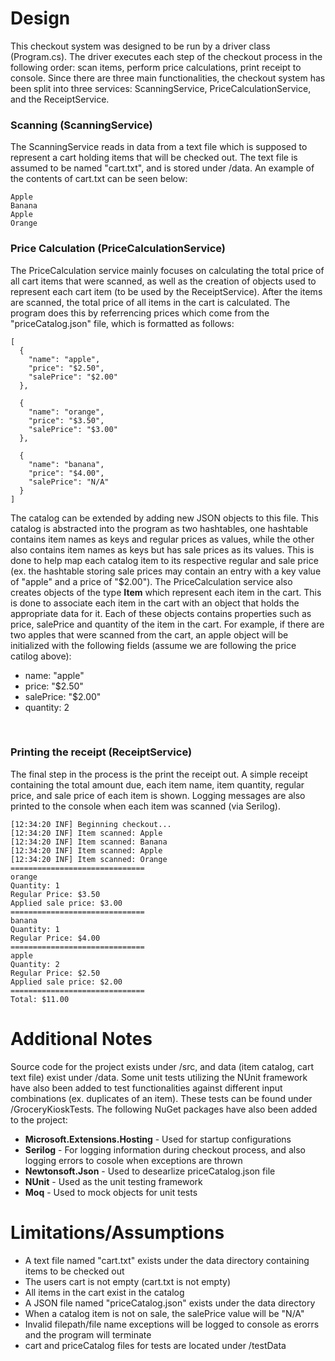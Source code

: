 # Design
This checkout system was designed to be run by a driver class (Program.cs). The driver executes each step of the checkout process in the following order: scan items, perform price calculations, print receipt to console. Since there are three main functionalities, the checkout system has been split into three services: ScanningService, PriceCalculationService, and the ReceiptService. 

### Scanning (ScanningService)
The ScanningService reads in data from a text file which is supposed to represent a cart holding items that will be checked out. 
The text file is assumed to be named "cart.txt", and is stored under /data. An example of the contents of cart.txt can be seen below:
```
Apple
Banana
Apple
Orange
```

### Price Calculation (PriceCalculationService)
The PriceCalculation service mainly focuses on calculating the total price of all cart items that were scanned, as well as the creation of objects used to represent each cart item (to be used by the ReceiptService). After the items are scanned, the total price of all items in the cart is calculated. The program does this by referrencing prices which come from the "priceCatalog.json" file, which is formatted as follows: 
```
[
  {
    "name": "apple",
    "price": "$2.50",
    "salePrice": "$2.00"
  },

  {
    "name": "orange",
    "price": "$3.50",
    "salePrice": "$3.00"
  },

  {
    "name": "banana",
    "price": "$4.00",
    "salePrice": "N/A"
  }
]
```
The catalog can be extended by adding new JSON objects to this file. This catalog is abstracted into the program as two hashtables, one hashtable contains item names as keys and regular prices as values, while the other also contains item names as keys but has sale prices as its values. This is done to help map each catalog item to its respective regular and sale price (ex. the hashtable storing sale prices may contain an entry with a key value of "apple" and a price of "$2.00"). The PriceCalculation service also creates objects of the type **Item** which represent each item in the cart. This is done to associate each item in the cart with an object that holds the appropriate data for it. Each of these objects contains properties such as price, salePrice and quantity of the item in the cart. For example, if there are two apples that were scanned from the cart, an apple object will be initialized with the following fields (assume we are following the price catilog above): </br>
* name: "apple"
* price: "$2.50"
* salePrice: "$2.00"
* quantity: 2 
</br>


### Printing the receipt (ReceiptService)
The final step in the process is the print the receipt out. A simple receipt containing the total amount due, each item name, item quantity, regular price, and sale price of each item is shown. Logging messages are also printed to the console when each item was scanned (via Serilog). 
```
[12:34:20 INF] Beginning checkout...
[12:34:20 INF] Item scanned: Apple
[12:34:20 INF] Item scanned: Banana
[12:34:20 INF] Item scanned: Apple
[12:34:20 INF] Item scanned: Orange
==============================
orange
Quantity: 1
Regular Price: $3.50
Applied sale price: $3.00
==============================
banana
Quantity: 1
Regular Price: $4.00
==============================
apple
Quantity: 2
Regular Price: $2.50
Applied sale price: $2.00
==============================
Total: $11.00
```

# Additional Notes
Source code for the project exists under /src, and data (item catalog, cart text file) exist under /data. 
Some unit tests utilizing the NUnit framework have also been added to test functionalities against different input combinations (ex. duplicates of an item). These tests can be found under /GroceryKioskTests. The following NuGet packages have also been added to the project: </br>
* **Microsoft.Extensions.Hosting** - Used for startup configurations
* **Serilog** - For logging information during checkout process, and also logging errors to cosole when exceptions are thrown
* **Newtonsoft.Json** - Used to desearlize priceCatalog.json file
* **NUnit** - Used as the unit testing framework
* **Moq** - Used to mock objects for unit tests


# Limitations/Assumptions
* A text file named "cart.txt" exists under the data directory containing items to be checked out
* The users cart is not empty (cart.txt is not empty)
* All items in the cart exist in the catalog
* A JSON file named "priceCatalog.json" exists under the data directory
* When a catalog item is not on sale, the salePrice value will be "N/A"
* Invalid filepath/file name exceptions will be logged to console as erorrs and the program will terminate
* cart and priceCatalog files for tests are located under /testData
